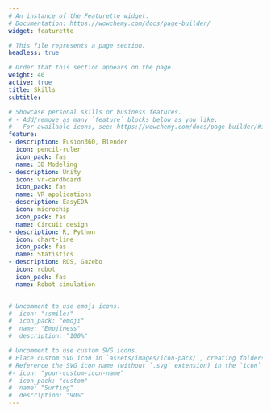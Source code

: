 ```yaml
---
# An instance of the Featurette widget.
# Documentation: https://wowchemy.com/docs/page-builder/
widget: featurette

# This file represents a page section.
headless: true

# Order that this section appears on the page.
weight: 40
active: true
title: Skills
subtitle:

# Showcase personal skills or business features.
# - Add/remove as many `feature` blocks below as you like.
# - For available icons, see: https://wowchemy.com/docs/page-builder/#icons
feature:
- description: Fusion360, Blender
  icon: pencil-ruler
  icon_pack: fas
  name: 3D Modeling
- description: Unity
  icon: vr-cardboard
  icon_pack: fas
  name: VR applications
- description: EasyEDA
  icon: microchip
  icon_pack: fas
  name: Circuit design
- description: R, Python
  icon: chart-line
  icon_pack: fas
  name: Statistics
- description: ROS, Gazebo
  icon: robot
  icon_pack: fas
  name: Robot simulation


# Uncomment to use emoji icons.
#- icon: ":smile:"
#  icon_pack: "emoji"
#  name: "Emojiness"
#  description: "100%"  

# Uncomment to use custom SVG icons.
# Place custom SVG icon in `assets/images/icon-pack/`, creating folders if necessary.
# Reference the SVG icon name (without `.svg` extension) in the `icon` field.
#- icon: "your-custom-icon-name"
#  icon_pack: "custom"
#  name: "Surfing"
#  description: "90%"
---
```

